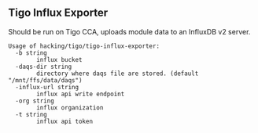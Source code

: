 ## Tigo Influx Exporter

Should be run on Tigo CCA, uploads module data to an InfluxDB v2 server.

```
Usage of hacking/tigo/tigo-influx-exporter:
  -b string
    	influx bucket
  -daqs-dir string
    	directory where daqs file are stored. (default "/mnt/ffs/data/daqs")
  -influx-url string
    	influx api write endpoint
  -org string
    	influx organization
  -t string
    	influx api token
```
